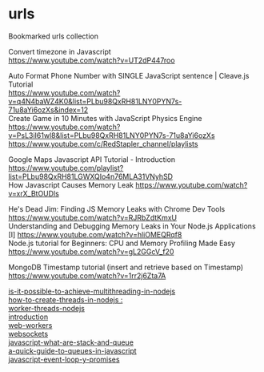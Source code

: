 # urls
Bookmarked urls collection

Convert timezone in Javascript  
https://www.youtube.com/watch?v=UT2dP447roo  

Auto Format Phone Number with SINGLE JavaScript sentence | Cleave.js Tutorial  
https://www.youtube.com/watch?v=q4N4baWZ4K0&list=PLbu98QxRH81LNY0PYN7s-71u8aYi6ozXs&index=12  
Create Game in 10 Minutes with JavaScript Physics Engine  
https://www.youtube.com/watch?v=PsL3iI61wl8&list=PLbu98QxRH81LNY0PYN7s-71u8aYi6ozXs  
https://www.youtube.com/c/RedStapler_channel/playlists  

Google Maps Javascript API Tutorial - Introduction
https://www.youtube.com/playlist?list=PLbu98QxRH81LGWXQIo4n76MLA31VNyhSD  
How Javascript Causes Memory Leak
https://www.youtube.com/watch?v=xrX_BtOUDls  

He's Dead Jim: Finding JS Memory Leaks with Chrome Dev Tools
https://www.youtube.com/watch?v=RJRbZdtKmxU  
Understanding and Debugging Memory Leaks in Your Node.js Applications [I]
https://www.youtube.com/watch?v=hliOMEQRqf8  
Node.js tutorial for Beginners: CPU and Memory Profiling Made Easy
https://www.youtube.com/watch?v=gL2GGcV_f20

MongoDB Timestamp tutorial (insert and retrieve based on Timestamp)
https://www.youtube.com/watch?v=1rr2j6Zta7A

<a href="https://stackoverflow.com/questions/40028377/is-it-possible-to-achieve-multithreading-in-nodejs" rel="noopener" target="_blank">is-it-possible-to-achieve-multithreading-in-nodejs</a>  
<a href="https://stackoverflow.com/questions/18613023/how-to-create-threads-in-nodejs" rel="noopener" target="_blank">how-to-create-threads-in-nodejs : </a>  
<a href="https://nodesource.com/blog/worker-threads-nodejs" rel="noopener" target="_blank">worker-threads-nodejs</a>  
<a href="https://flaviocopes.com/node-event-loop/#introduction" rel="noopener" target="_blank">introduction</a>  
<a href="https://flaviocopes.com/web-workers/" rel="noopener" target="_blank">web-workers</a>  
<a href="https://flaviocopes.com/websockets/" rel="noopener" target="_blank">websockets</a>  
<a href="https://medium.com/javascript-in-plain-english/javascript-what-are-stack-and-queue-79df7af5a566" rel="noopener" target="_blank">javascript-what-are-stack-and-queue</a>  
<a href="https://medium.com/javascript-in-plain-english/a-quick-guide-to-queues-in-javascript-4367354ca005" rel="noopener" target="_blank">a-quick-guide-to-queues-in-javascript</a>  
<a href="https://medium.com/javascript-in-plain-english/javascript-event-loop-y-promises-951ba6845899" rel="noopener" target="_blank">javascript-event-loop-y-promises</a>  
